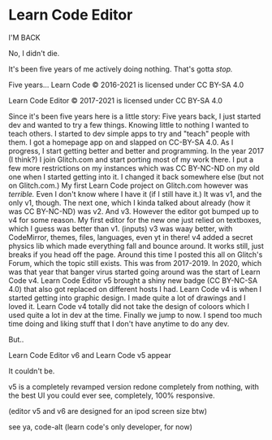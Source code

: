 Learn Code Editor
==

I'M BACK

No, I didn't die.

It's been five years of me actively doing nothing. That's gotta *stop.*

Five years...
Learn Code © 2016-2021 is licensed under CC BY-SA 4.0 

Learn Code Editor © 2017-2021 is licensed under CC BY-SA 4.0

Since it's been five years here is a little story: 
Five years back, I just started dev and wanted to try a few things. Knowing little to nothing I wanted to teach others. I started to dev simple apps to try and "teach" people with them. I got a homepage app on and slapped on CC-BY-SA 4.0. As I progress, I start getting better and better and programming. In the year 2017 (I think?) I join Glitch.com and start porting most of my work there. I put a few more restrictions on my instances which was CC BY-NC-ND on my old one when I started getting into it. I changed it back somewhere else (but not on Glitch.com.) My first Learn Code project on Glitch.com however was *terrible.* Even I don't know where I have it (if I still have it.) It was v1, and the only v1, though. The next one, which I kinda talked about already (how it was CC BY-NC-ND) was v2. And v3. However the editor got bumped up to v4 for some reason. My first editor for the new one just relied on textboxes, which I guess was better than v1. (inputs) v3 was waay better, with CodeMirror, themes, files, languages, even yt in there! v4 added a secret physics lib which made everything fall and bounce around. It works still, just breaks if you head off the page. Around this time I posted this all on Glitch's Forum, which the topic still exists. This was from 2017-2019. In 2020, which was that year that banger virus started going around was the start of Learn Code v4. Learn Code Editor v5 brought a shiny new badge (CC BY-NC-SA 4.0) that also got replaced on different hosts I had. Learn Code v4 is when I started getting into graphic design. I made quite a lot of drawings and I loved it. Learn Code v4 totally did not take the design of coloors which I used quite a lot in dev at the time. Finally we jump to now. I spend too much time doing and liking stuff that I don't have anytime to do any dev. 

But..

Learn Code Editor v6
and
Learn Code v5 appear

It couldn't be.

v5 is a completely revamped version redone completely from nothing, with the best UI you could ever see, completely, 100% responsive.

(editor v5 and v6 are designed for an ipod screen size btw)

see ya,
code-alt (learn code's only developer, for now)